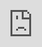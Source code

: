 ```yaml
---
title: 🏠首页
aliases: [🏠首页, 🏠]
tags: []
date created: 2023-01-05 21:40:54
date updated: 2023-01-05 21:49:24
---
```


# 🏠首页

<iframe src="https://outlook.live.com/mail/0/" allow="fullscreen" style="height: 100%; width: 100%; position: absolute;top: 0; left: 0;border: 0;z-index:999;"></iframe>
